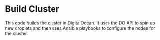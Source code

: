 Build Cluster
===
This code builds the cluster in DigitalOcean. It uses the DO API to spin up new droplets and then uses Ansible playbooks to configure the nodes for the cluster.
